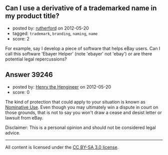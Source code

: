 ## Can I use a derivative of a trademarked name in my product title?

- posted by: [rutherford](https://stackexchange.com/users/-1/16434-rutherford) on 2012-05-20
- tagged: `trademark`, `branding`, `naming`, `name`
- score: 2

For example, say I develop a piece of software that helps eBay users. Can I call this software 'Ebayer Helper' (note 'ebayer' not 'ebay') or are there potential legal repercussions?


## Answer 39246

- posted by: [Henry the Hengineer](https://stackexchange.com/users/-1/1692-henry-the-hengineer) on 2012-05-20
- score: 0

<p>The kind of protection that could apply to your situation is known as <a href="http://en.wikipedia.org/wiki/Nominative_use" rel="nofollow">Nominative Use</a>. Even though you may ultimately win a dispute in court on those grounds, that is not to say you won't draw a cease and desist letter or lawsuit from eBay.</p>

<p>Disclaimer: This is a personal opinion and should not be considered legal advice.</p>




---

All content is licensed under the [CC BY-SA 3.0 license](https://creativecommons.org/licenses/by-sa/3.0/).
